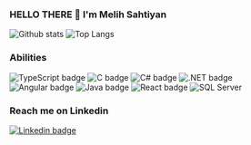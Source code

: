 ### HELLO THERE 👋 I'm Melih Sahtiyan 
![Github stats](https://github-readme-stats.vercel.app/api?username=melihsahtiyan&theme=radical&show_icons=true&count_private=true) ![Top Langs](https://github-readme-stats.vercel.app/api/top-langs/?username=melihsahtiyan&layout=compact)

### Abilities
![TypeScript badge](https://img.shields.io/badge/TypeScript-007ACC?style=for-the-badge&logo=typescript&logoColor=white) ![C badge](https://img.shields.io/badge/C-00599C?style=for-the-badge&logo=c&logoColor=white) ![C# badge](https://img.shields.io/badge/C%23-239120?style=for-the-badge&logo=c-sharp&logoColor=white) ![.NET badge](https://img.shields.io/badge/.NET-5C2D91?style=for-the-badge&logo=.net&logoColor=white) ![Angular badge](https://img.shields.io/badge/Angular-DD0031?style=for-the-badge&logo=angular&logoColor=white) ![Java badge](https://img.shields.io/badge/Java-ED8B00?style=for-the-badge&logo=java&logoColor=white) ![React badge](https://img.shields.io/badge/React-20232A?style=for-the-badge&logo=react&logoColor=61DAFB) ![SQL Server](https://img.shields.io/badge/Microsoft_SQL_Server-CC2927?style=for-the-badge&logo=microsoft-sql-server&logoColor=white) 

### Reach me on Linkedin

[![Linkedin badge]( 	https://img.shields.io/badge/LinkedIn-0077B5?style=for-the-badge&logo=linkedin&logoColor=white)](https://www.linkedin.com/in/melihsahtiyan/)
